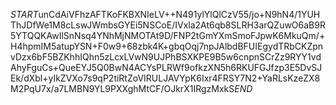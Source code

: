 $START$unCdAiVFhzAFTKoFKBXNIeLV++N491ylYlQlCzV55/jo+N9hN4/1YUHThJDfWe1M8cLswJWmbsGYEi5NSCoE/IVxla2At6qb8SLRH3arQZuwO6aB9R5YTQQKAwIlSnNsq4YNhMjNMOTAt9D/FNP2tGmYXmSmoFJpwK6MkuQm/+H4hpmIM5atupYSN+F0w9+68zbk4K+gbqOqj7npJAlbdBFUIEgydTRbCKZpnvDzx6bF5BZKhhIQhn5zLcxLVwN9UJPhBSXKPE9B5w6cnpnSCrZz9RYY1vdAhyFguCs+QueEYJ5Q0BwN4ACYsPLRWf9ofkzXN5h6RKUFGJfzp3E5DvSJEk/dXbl+yIkZVXo7s9qP2tiRtZoVIRULJAVYpK6Ixr4FRSY7N2+YaRLsKzeZX8M2PqU7x/a7LMBN9YL9PXXghMtCF/OJkrX1IRgzMxkS$END$